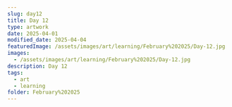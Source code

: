 ```yaml
---
slug: day12
title: Day 12
type: artwork
date: 2025-04-01
modified_date: 2025-04-04
featuredImage: /assets/images/art/learning/February%202025/Day-12.jpg
images:
  - /assets/images/art/learning/February%202025/Day-12.jpg
description: Day 12
tags:
  - art
  - learning
folder: February%202025
---
```

